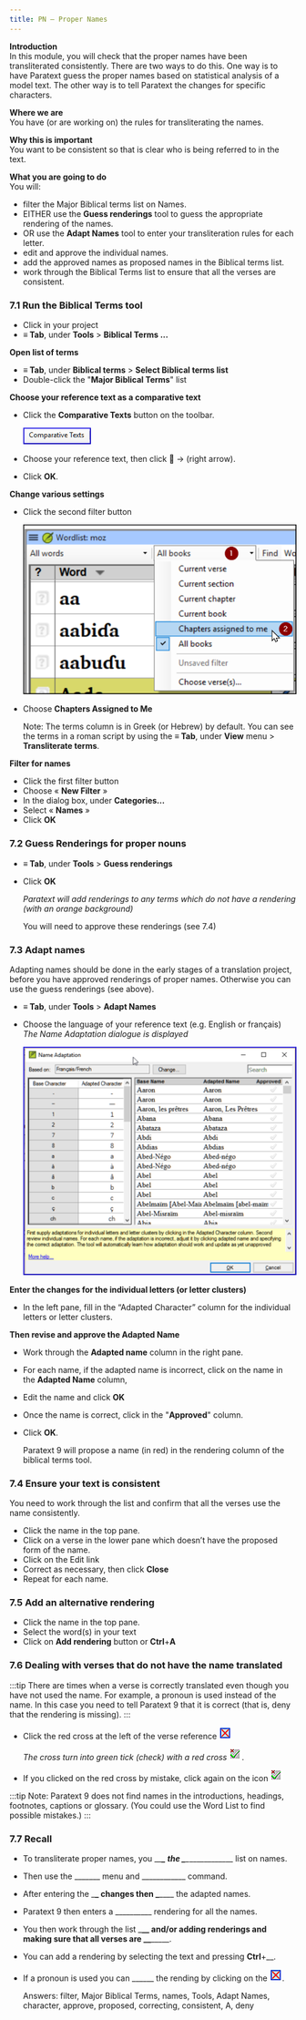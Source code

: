 ```yaml
---
title: PN – Proper Names
---
```

**Introduction**  
In this module, you will check that the proper names have been transliterated consistently. There are two ways to do this. One way is to have Paratext guess the proper names based on statistical analysis of a model text. The other way is to tell Paratext the changes for specific characters.

**Where we are**  
You have (or are working on) the rules for transliterating the names.

**Why this is important**  
You want to be consistent so that is clear who is being referred to in the text.

**What you are going to do**  
You will:

-   filter the Major Biblical terms list on Names.
-   EITHER use the **Guess renderings** tool to guess the appropriate rendering of the names.
-   OR use the **Adapt Names** tool to enter your transliteration rules for each letter.
-   edit and approve the individual names.
-   add the approved names as proposed names in the Biblical terms list.
-   work through the Biblical Terms list to ensure that all the verses are consistent.

### 7.1 Run the Biblical Terms tool

-   Click in your project
-   **≡ Tab**, under **Tools** \> **Biblical Terms ...**

**Open list of terms**

-   **≡ Tab**, under **Biblical terms** \> **Select Biblical terms list**
-   Double-click the "**Major Biblical Terms**" list

**Choose your reference text as a comparative text**

-   Click the **Comparative Texts** button on the toolbar.

    ![](media/a8aaefe50d587f11eecaed376d9ac678.png)

-   Choose your reference text, then click **** → (right arrow).
-   Click **OK**.

**Change various settings**

-   Click the second filter button

    ![](media/acfeacca31ac78c92cba3987051ae756.png)

-   Choose **Chapters Assigned to Me**

    Note: The terms column is in Greek (or Hebrew) by default. You can see the terms in a roman script by using the **≡ Tab**, under **View** menu \> **Transliterate terms**.

**Filter for names**

-   Click the first filter button
-   Choose « **New Filter** »
-   In the dialog box, under **Categories…**
-   Select « **Names** »
-   Click **OK**

### 7.2 Guess Renderings for proper nouns

-   **≡ Tab**, under **Tools** \> **Guess renderings**
-   Click **OK**

    *Paratext will add renderings to any terms which do not have a rendering (with an orange background)*

    You will need to approve these renderings (see 7.4)

### 7.3 Adapt names

Adapting names should be done in the early stages of a translation project, before you have approved renderings of proper names. Otherwise you can use the guess renderings (see above).

-   **≡ Tab**, under **Tools** \> **Adapt Names**
-   Choose the language of your reference text (e.g. English or français)  
    *The Name Adaptation dialogue is displayed*

    ![](media/f559dca6241f7ff8e50dcdda31fc57d3.png)

**Enter the changes for the individual letters (or letter clusters)**  
-   In the left pane, fill in the “Adapted Character” column for the individual letters or letter clusters.

**Then revise and approve the Adapted Name**  
-   Work through the **Adapted name** column in the right pane.
-   For each name, if the adapted name is incorrect, click on the name in the **Adapted Name** column,
-   Edit the name and click **OK**
-   Once the name is correct, click in the "**Approved**" column.
-   Click **OK**.

    Paratext 9 will propose a name (in red) in the rendering column of the biblical terms tool.

### 7.4 Ensure your text is consistent

You need to work through the list and confirm that all the verses use the name consistently.

-   Click the name in the top pane.
-   Click on a verse in the lower pane which doesn’t have the proposed form of the name.
-   Click on the Edit link
-   Correct as necessary, then click **Close**
-   Repeat for each name.

### 7.5 Add an alternative rendering

-   Click the name in the top pane.
-   Select the word(s) in your text
-   Click on **Add rendering** button or **Ctrl**+**A**

### 7.6 Dealing with verses that do not have the name translated

:::tip
There are times when a verse is correctly translated even though you have not used the name. For example, a pronoun is used instead of the name. In this case you need to tell Paratext 9 that it is correct (that is, deny that the rendering is missing).
:::

-   Click the red cross at the left of the verse reference ![](media/d2b0c7085089d46864b055b505a45c4c.png)

    *The cross turn into green tick (check) with a red cross* ![](media/c0ca01f9c039fbd52e02913fb69657db.png).

-   If you clicked on the red cross by mistake, click again on the icon ![](media/c0ca01f9c039fbd52e02913fb69657db.png)

:::tip
Note: Paratext 9 does not find names in the introductions, headings, footnotes, captions or glossary. (You could use the Word List to find possible mistakes.)
:::

### 7.7 Recall

-   To transliterate proper names, you \__\_**\_ the \_**\_____________\_ list on names.
-   Then use the \______\_ menu and \___________\_ command.
-   After entering the \_**\_ changes then \_**\___\_ the adapted names.
-   Paratext 9 then enters a \_________\_ rendering for all the names.
-   You then work through the list \_______\_**\_ and/or adding renderings and making sure that all verses are \_**\____________.
-   You can add a rendering by selecting the text and pressing **Ctrl**+__.
-   If a pronoun is used you can \_____\_ the rending by clicking on the ![](media/d2b0c7085089d46864b055b505a45c4c.png).

    Answers: filter, Major Biblical Terms, names, Tools, Adapt Names, character, approve, proposed, correcting, consistent, A, deny
